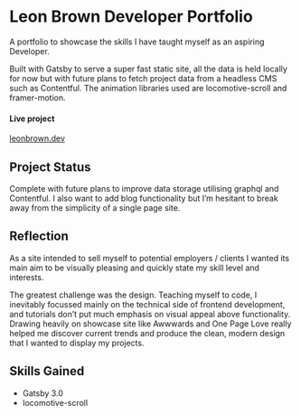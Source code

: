 # Leon Brown Developer Portfolio
A portfolio to showcase the skills I have taught myself as an aspiring Developer. 

Built with Gatsby to serve a super fast static site, all the data is held locally for now but with future plans to fetch project data from a headless CMS such as Contentful. The animation libraries used are locomotive-scroll and framer-motion. 

#### Live project
[leonbrown.dev](https://leonbrown.dev)

## Project Status
Complete with future plans to improve data storage utilising graphql and Contentful. I also want to add blog functionality but I’m hesitant to break away from the simplicity of a single page site. 

## Reflection
As a site intended to sell myself to potential employers / clients I wanted its main aim to be visually pleasing and quickly state my skill level and interests. 

The greatest challenge was the design. Teaching myself to code, I inevitably focussed mainly on the technical side of frontend development, and tutorials don’t put much emphasis on visual appeal above functionality. Drawing heavily on showcase site like Awwwards and One Page Love really helped me discover current trends and produce the clean, modern design that I wanted to display my projects.

## Skills Gained
* Gatsby 3.0
* locomotive-scroll
